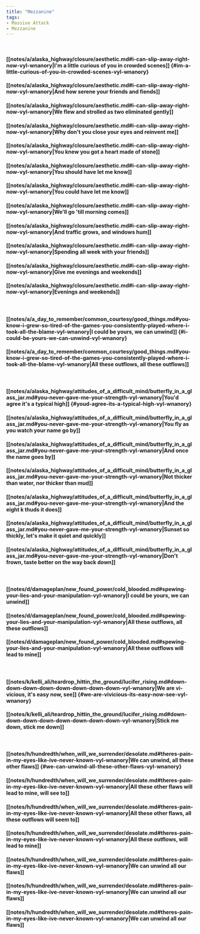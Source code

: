 ```yaml
---
title: "Mezzanine"
tags:
- Massive Attack
- Mezzanine
---
```

&nbsp;
#### [[notes/a/alaska_highway/closure/aesthetic.md#i-can-slip-away-right-now-vyl-wnanory|I'm a little curious of you in crowded scenes]] {#im-a-little-curious-of-you-in-crowded-scenes-vyl-wnanory}
#### [[notes/a/alaska_highway/closure/aesthetic.md#i-can-slip-away-right-now-vyl-wnanory|And how serene your friends and fiends]]
#### [[notes/a/alaska_highway/closure/aesthetic.md#i-can-slip-away-right-now-vyl-wnanory|We flew and strolled as two eliminated gently]]
#### [[notes/a/alaska_highway/closure/aesthetic.md#i-can-slip-away-right-now-vyl-wnanory|Why don't you close your eyes and reinvent me]]
#### [[notes/a/alaska_highway/closure/aesthetic.md#i-can-slip-away-right-now-vyl-wnanory|You knew you got a heart made of stone]]
#### [[notes/a/alaska_highway/closure/aesthetic.md#i-can-slip-away-right-now-vyl-wnanory|You should have let me know]]
#### [[notes/a/alaska_highway/closure/aesthetic.md#i-can-slip-away-right-now-vyl-wnanory|You could have let me know]]
#### [[notes/a/alaska_highway/closure/aesthetic.md#i-can-slip-away-right-now-vyl-wnanory|We'll go 'till morning comes]]
#### [[notes/a/alaska_highway/closure/aesthetic.md#i-can-slip-away-right-now-vyl-wnanory|And traffic grows, and windows hum]]
#### [[notes/a/alaska_highway/closure/aesthetic.md#i-can-slip-away-right-now-vyl-wnanory|Spending all week with your friends]]
#### [[notes/a/alaska_highway/closure/aesthetic.md#i-can-slip-away-right-now-vyl-wnanory|Give me evenings and weekends]]
#### [[notes/a/alaska_highway/closure/aesthetic.md#i-can-slip-away-right-now-vyl-wnanory|Evenings and weekends]]
&nbsp;
#### [[notes/a/a_day_to_remember/common_courtesy/good_things.md#you-know-i-grew-so-tired-of-the-games-you-consistently-played-where-i-took-all-the-blame-vyl-wnanory|I could be yours, we can unwind]] {#i-could-be-yours-we-can-unwind-vyl-wnanory}
#### [[notes/a/a_day_to_remember/common_courtesy/good_things.md#you-know-i-grew-so-tired-of-the-games-you-consistently-played-where-i-took-all-the-blame-vyl-wnanory|All these outflows, all these outflows]]
&nbsp;
#### [[notes/a/alaska_highway/attitudes_of_a_difficult_mind/butterfly_in_a_glass_jar.md#you-never-gave-me-your-strength-vyl-wnanory|You'd agree it's a typical high]] {#youd-agree-its-a-typical-high-vyl-wnanory}
#### [[notes/a/alaska_highway/attitudes_of_a_difficult_mind/butterfly_in_a_glass_jar.md#you-never-gave-me-your-strength-vyl-wnanory|You fly as you watch your name go by]]
#### [[notes/a/alaska_highway/attitudes_of_a_difficult_mind/butterfly_in_a_glass_jar.md#you-never-gave-me-your-strength-vyl-wnanory|And once the name goes by]]
#### [[notes/a/alaska_highway/attitudes_of_a_difficult_mind/butterfly_in_a_glass_jar.md#you-never-gave-me-your-strength-vyl-wnanory|Not thicker than water, nor thicker than mud]]
#### [[notes/a/alaska_highway/attitudes_of_a_difficult_mind/butterfly_in_a_glass_jar.md#you-never-gave-me-your-strength-vyl-wnanory|And the eight k thuds it does]]
#### [[notes/a/alaska_highway/attitudes_of_a_difficult_mind/butterfly_in_a_glass_jar.md#you-never-gave-me-your-strength-vyl-wnanory|Sunset so thickly, let's make it quiet and quickly]]
#### [[notes/a/alaska_highway/attitudes_of_a_difficult_mind/butterfly_in_a_glass_jar.md#you-never-gave-me-your-strength-vyl-wnanory|Don't frown, taste better on the way back down]]
&nbsp;
#### [[notes/d/damageplan/new_found_power/cold_blooded.md#spewing-your-lies-and-your-manipulation-vyl-wnanory|I could be yours, we can unwind]]
#### [[notes/d/damageplan/new_found_power/cold_blooded.md#spewing-your-lies-and-your-manipulation-vyl-wnanory|All these outflows, all these outflows]]
#### [[notes/d/damageplan/new_found_power/cold_blooded.md#spewing-your-lies-and-your-manipulation-vyl-wnanory|All these outflows will lead to mine]]
&nbsp;
#### [[notes/k/kelli_ali/teardrop_hittin_the_ground/lucifer_rising.md#down-down-down-down-down-down-down-down-vyl-wnanory|We are vi-vicious, it's easy now, see]] {#we-are-vivicious-its-easy-now-see-vyl-wnanory}
#### [[notes/k/kelli_ali/teardrop_hittin_the_ground/lucifer_rising.md#down-down-down-down-down-down-down-down-vyl-wnanory|Stick me down, stick me down]]
&nbsp;
#### [[notes/h/hundredth/when_will_we_surrender/desolate.md#theres-pain-in-my-eyes-like-ive-never-known-vyl-wnanory|We can unwind, all these other flaws]] {#we-can-unwind-all-these-other-flaws-vyl-wnanory}
#### [[notes/h/hundredth/when_will_we_surrender/desolate.md#theres-pain-in-my-eyes-like-ive-never-known-vyl-wnanory|All these other flaws will lead to mine, will see to]]
#### [[notes/h/hundredth/when_will_we_surrender/desolate.md#theres-pain-in-my-eyes-like-ive-never-known-vyl-wnanory|All these other flaws, all these outflows will seem to]]
#### [[notes/h/hundredth/when_will_we_surrender/desolate.md#theres-pain-in-my-eyes-like-ive-never-known-vyl-wnanory|All these outflows, will lead to mine]]
#### [[notes/h/hundredth/when_will_we_surrender/desolate.md#theres-pain-in-my-eyes-like-ive-never-known-vyl-wnanory|We can unwind all our flaws]]
#### [[notes/h/hundredth/when_will_we_surrender/desolate.md#theres-pain-in-my-eyes-like-ive-never-known-vyl-wnanory|We can unwind all our flaws]]
#### [[notes/h/hundredth/when_will_we_surrender/desolate.md#theres-pain-in-my-eyes-like-ive-never-known-vyl-wnanory|We can unwind all our flaws]]

